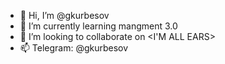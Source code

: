 - 👋 Hi, I’m @gkurbesov
- 🌱 I’m currently learning mangment 3.0
- 💞️ I’m looking to collaborate on <I'M ALL EARS>
- 📫 Telegram: @gkurbesov

<!---
gkurbesov/gkurbesov is a ✨ special ✨ repository because its `README.md` (this file) appears on your GitHub profile.
You can click the Preview link to take a look at your changes.
--->
